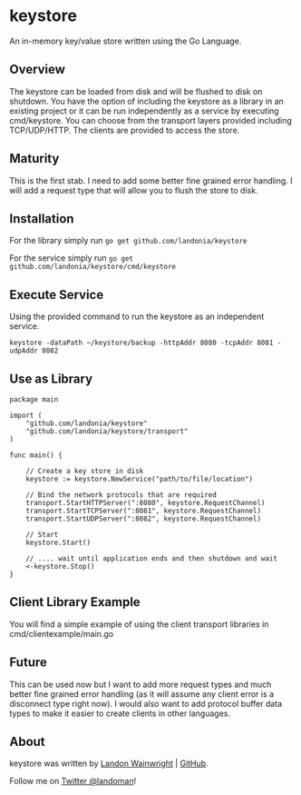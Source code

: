 # keystore

An in-memory key/value store written using the Go Language.

## Overview

The keystore can be loaded from disk and will be flushed to disk on shutdown.
You have the option of including the keystore as a library in an
existing project or it can be run independently as a service by executing
cmd/keystore. You can choose from the transport layers provided including
TCP/UDP/HTTP. The clients are provided to access the store.

## Maturity

This is the first stab. I need to add some better fine grained error handling.
I will add a request type that will allow you to flush the store to disk.

## Installation

For the library simply run `go get github.com/landonia/keystore`

For the service simply run `go get github.com/landonia/keystore/cmd/keystore`

## Execute Service

Using the provided command to run the keystore as an independent service.

  `keystore -dataPath ~/keystore/backup -httpAddr 8080 -tcpAddr 8081 -udpAddr 8082`

## Use as Library

	package main
	
	import (
  		"github.com/landonia/keystore"
  		"github.com/landonia/keystore/transport"
  	)
  	
  	func main() {
  	
  		// Create a key store in disk
  		keystore := keystore.NewService("path/to/file/location")

  		// Bind the network protocols that are required
  		transport.StartHTTPServer(":8080", keystore.RequestChannel)
  		transport.StartTCPServer(":8081", keystore.RequestChannel)
  		transport.StartUDPServer(":8082", keystore.RequestChannel)

  		// Start
  		keystore.Start()

  		// .... wait until application ends and then shutdown and wait
  		<-keystore.Stop()
  	}

## Client Library Example

You will find a simple example of using the client transport libraries in cmd/clientexample/main.go

## Future

This can be used now but I want to add more request types and much better fine grained
error handling (as it will assume any client error is a disconnect type right now).
I would also want to add protocol buffer data types to make it easier to create clients
in other languages.

## About

keystore was written by [Landon Wainwright](http://www.landotube.com) | [GitHub](https://github.com/landonia).

Follow me on [Twitter @landoman](http://www.twitter.com/landoman)!
